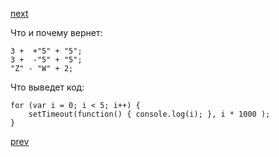 <a href="05.md">next</a>

<div>
Что и почему вернет:

```
3 +  +"5" + "5";
3 +  -"5" + "5";
"Z" - "W" + 2;
```
</div>

<div>
Что выведет код:

```
for (var i = 0; i < 5; i++) {
    setTimeout(function() { console.log(i); }, i * 1000 );
}
```
</div>

<a href="03.md">prev</a>